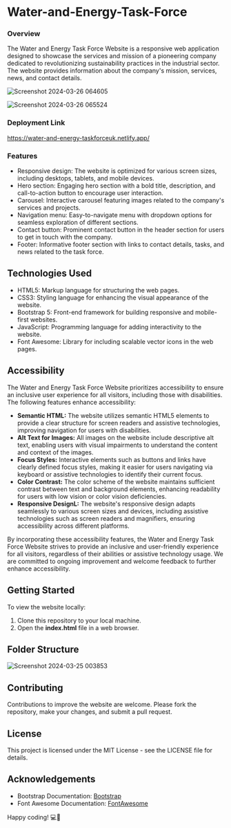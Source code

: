 # Water-and-Energy-Task-Force

### Overview

The Water and Energy Task Force Website is a responsive web application designed to showcase the services and mission of a pioneering company dedicated to revolutionizing sustainability practices in the industrial sector. The website provides information about the company's mission, services, news, and contact details.

![Screenshot 2024-03-26 064605](https://github.com/RobynWindsor/Water-and-Energy-Task-Force/assets/127926809/460aad0f-6a99-4204-bb15-88947f143734)

![Screenshot 2024-03-26 065524](https://github.com/RobynWindsor/Water-and-Energy-Task-Force/assets/127926809/f47ecd19-1457-4722-b9b8-e71bdd80a5fc)

### Deployment Link

https://water-and-energy-taskforceuk.netlify.app/

### Features

- Responsive design: The website is optimized for various screen sizes, including desktops, tablets, and mobile devices.
- Hero section: Engaging hero section with a bold title, description, and call-to-action button to encourage user interaction.
- Carousel: Interactive carousel featuring images related to the company's services and projects.
- Navigation menu: Easy-to-navigate menu with dropdown options for seamless exploration of different sections.
- Contact button: Prominent contact button in the header section for users to get in touch with the company.
- Footer: Informative footer section with links to contact details, tasks, and news related to the task force.

## Technologies Used

- HTML5: Markup language for structuring the web pages.
- CSS3: Styling language for enhancing the visual appearance of the website.
- Bootstrap 5: Front-end framework for building responsive and mobile-first websites.
- JavaScript: Programming language for adding interactivity to the website.
- Font Awesome: Library for including scalable vector icons in the web pages.

## Accessibility

The Water and Energy Task Force Website prioritizes accessibility to ensure an inclusive user experience for all visitors, including those with disabilities. The following features enhance accessibility:

- **Semantic HTML:** The website utilizes semantic HTML5 elements to provide a clear structure for screen readers and assistive technologies, improving navigation for users with disabilities.
- **Alt Text for Images:** All images on the website include descriptive alt text, enabling users with visual impairments to understand the content and context of the images.
- **Focus Styles:** Interactive elements such as buttons and links have clearly defined focus styles, making it easier for users navigating via keyboard or assistive technologies to identify their current focus.
- **Color Contrast:** The color scheme of the website maintains sufficient contrast between text and background elements, enhancing readability for users with low vision or color vision deficiencies.
- **Responsive DesignL:** The website's responsive design adapts seamlessly to various screen sizes and devices, including assistive technologies such as screen readers and magnifiers, ensuring accessibility across different platforms.

By incorporating these accessibility features, the Water and Energy Task Force Website strives to provide an inclusive and user-friendly experience for all visitors, regardless of their abilities or assistive technology usage. We are committed to ongoing improvement and welcome feedback to further enhance accessibility.

## Getting Started

To view the website locally:

1. Clone this repository to your local machine.
2. Open the **index.html** file in a web browser.

## Folder Structure

![Screenshot 2024-03-25 003853](https://github.com/RobynWindsor/Water-and-Energy-Task-Force/assets/127926809/8f22f753-7b36-4d12-9211-d1cf162b8000)

## Contributing

Contributions to improve the website are welcome. Please fork the repository, make your changes, and submit a pull request.

## License

This project is licensed under the MIT License - see the LICENSE file for details.

## Acknowledgements

- Bootstrap Documentation: [Bootstrap](https://getbootstrap.com/docs/5.3/getting-started/introduction/)
- Font Awesome Documentation: [FontAwesome](https://fontawesome.com/v6.0/docs)

Happy coding! 💻🚀
